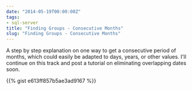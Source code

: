 ```yaml
---
date: "2014-05-19T00:00:00Z"
tags:
- sql-server
title: "Finding Groups - Consecutive Months"
slug: "Finding Groups - Consecutive Months"
---
```


A step by step explanation on one way to get a consecutive period of months, which could easily be adapted to days, years, or other values. I'll continue on this track and post a tutorial on eliminating overlapping dates soon.

{{% gist e613ff857b5ae3ad9167 %}}
